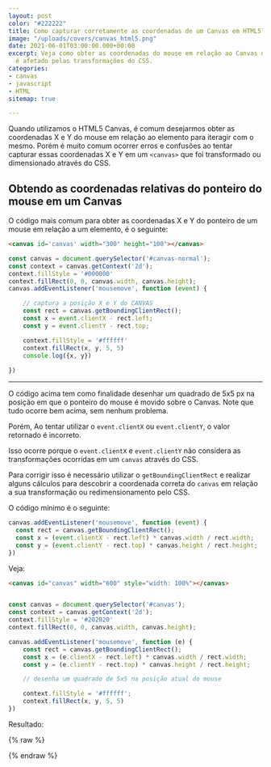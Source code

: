 ```yaml
---
layout: post
color: "#222222"
title: Como capturar corretamente as coordenadas de um Canvas em HTML5?
image: "/uploads/covers/canvas_html5.png"
date: 2021-06-01T03:00:00.000+00:00
excerpt: Veja como obter as coordenadas do mouse em relação ao Canvas quando o mesmo
  é afetado pelas transformações do CSS.
categories:
- canvas
- javascript
- HTML
sitemap: true

---
```

Quando utilizamos o HTML5 Canvas, é comum desejarmos obter as coordenadas X e Y do mouse em relação ao elemento para iteragir com o mesmo. Porém é muito comum ocorrer erros e confusões ao tentar capturar essas coordenadas X e Y em um `<canvas>` que foi transformado ou dimensionado através do CSS.

## Obtendo as coordenadas relativas do ponteiro do mouse em um Canvas

O código mais comum para obter as coordenadas X e Y do ponteiro de um mouse em relação a um elemento, é o seguinte:

```html
<canvas id='canvas' width="300" height="100"></canvas>
```

```javascript
const canvas = document.querySelector('#canvas-normal');
const context = canvas.getContext('2d');
context.fillStyle = '#000000'
context.fillRect(0, 0, canvas.width, canvas.height);
canvas.addEventListener('mousemove', function (event) {

    // captura a posição X e Y do CANVAS 
    const rect = canvas.getBoundingClientRect();
    const x = event.clientX - rect.left;
    const y = event.clientY - rect.top;

    context.fillStyle = '#ffffff'
    context.fillRect(x, y, 5, 5)
    console.log({x, y})
    
})
```

<canvas title="Passe o mouse sobre o Canvas" id='canvas-normal' width="500" height="100"></canvas>

<script>
const canvas = document.querySelector('#canvas-normal');
const context = canvas.getContext('2d');
context.fillStyle = '#000000'
context.fillRect(0, 0, canvas.width, canvas.height);
canvas.addEventListener('mousemove', function (event) {
const rect = canvas.getBoundingClientRect();
const x = event.clientX - rect.left;
const y = event.clientY - rect.top;
context.fillStyle = '#ffffff'
context.fillRect(x, y, 5, 5)
console.log({x, y})

})
</script>

***

O código acima tem como finalidade desenhar um quadrado de 5x5 px na posição em que o ponteiro do mouse é movido sobre o Canvas. Note que tudo ocorre bem acima, sem nenhum problema.

Porém, Ao tentar utilizar o `event.clientX` ou `event.clientY`, o valor retornado é incorreto.

Isso ocorre porque o `event.clientX` e `event.clientY` não considera as transformações ocorridas em um `canvas` através do CSS.

Para corrigir isso é necessário utilizar o `getBoundingClientRect` e realizar alguns cálculos para descobrir a coordenada correta do `canvas` em relação a sua transformação ou redimensionamento pelo CSS.

O código mínimo é o seguinte:

```javascript
canvas.addEventListener('mousemove', function (event) {
  const rect = canvas.getBoundingClientRect();
  const x = (event.clientX - rect.left) * canvas.width / rect.width;
  const y = (event.clientY - rect.top) * canvas.height / rect.height;
})
```

Veja:

```html
<canvas id="canvas" width="600" style="width: 100%"></canvas>
```

```javascript

const canvas = document.querySelector('#canvas');
const context = canvas.getContext('2d');
context.fillStyle = '#202020'
context.fillRect(0, 0, canvas.width, canvas.height);

canvas.addEventListener('mousemove', function (e) {
    const rect = canvas.getBoundingClientRect();
    const x = (e.clientX - rect.left) * canvas.width / rect.width;
    const y = (e.clientY - rect.top) * canvas.height / rect.height;

    // desenha um quadrado de 5x5 na posição atual do mouse

    context.fillStyle = '#ffffff';
    context.fillRect(x, y, 5, 5)
})
```

Resultado:

{% raw %}
<canvas id='canvas' width="600" style="width: 100%"></canvas>
<script>
const canvas = document.querySelector('#canvas');
const context = canvas.getContext('2d');
context.fillStyle = '#202020'
context.fillRect(0, 0, canvas.width, canvas.height);
canvas.addEventListener('mousemove', function (event) {
const rect = canvas.getBoundingClientRect();
// const x = (e.clientX - rect.left) * canvas.width / rect.width;
// const y = (e.clientY - rect.top) * canvas.height / rect.height;
const x = event.clientX - rect.left;
const y = event.clientY - rect.top;
context.fillStyle = '#ffffff'
context.fillRect(x, y, 5, 5)
console.log({x, y})

})
</script>
{% endraw %}